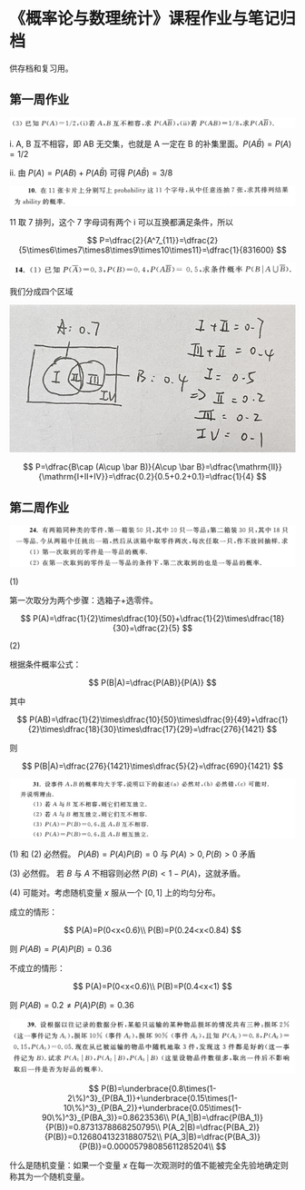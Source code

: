 # 《概率论与数理统计》课程作业与笔记归档

供存档和复习用。

## 第一周作业

![alt text](image-11.png)

i. A, B 互不相容，即 AB 无交集，也就是 A 一定在 B 的补集里面。$P(A\bar B)=P(A)=1/2$

ii. 由 $P(A)=P(AB)+P(A\bar B)$ 可得 $P(A\bar B)=3/8$

![alt text](image-12.png)

11 取 7 排列，这个 7 字母词有两个 i 可以互换都满足条件，所以

$$
P=\dfrac{2}{A^7_{11}}=\dfrac{2}{5\times6\times7\times8\times9\times10\times11}=\dfrac{1}{831600}
$$

![alt text](image-13.png)

我们分成四个区域

![alt text](image-14.png)

$$
P=\dfrac{B\cap (A\cup \bar B)}{A\cup \bar B}=\dfrac{\mathrm{II}}{\mathrm{I+II+IV}}=\dfrac{0.2}{0.5+0.2+0.1}=\dfrac{1}{4}
$$

## 第二周作业

![alt text](image-19.png)

(1)

第一次取分为两个步骤：选箱子+选零件。

$$
P(A)=\dfrac{1}{2}\times\dfrac{10}{50}+\dfrac{1}{2}\times\dfrac{18}{30}=\dfrac{2}{5}
$$

(2)

根据条件概率公式：

$$
P(B|A)=\dfrac{P(AB)}{P(A)}
$$

其中

$$
P(AB)=\dfrac{1}{2}\times\dfrac{10}{50}\times\dfrac{9}{49}+\dfrac{1}{2}\times\dfrac{18}{30}\times\dfrac{17}{29}=\dfrac{276}{1421}
$$

则

$$
P(B|A)=\dfrac{276}{1421}\times\dfrac{5}{2}=\dfrac{690}{1421}
$$

![alt text](image-20.png)

(1) 和 (2) 必然假。 $P(AB)=P(A)P(B)=0$ 与 $P(A)>0, P(B)>0$ 矛盾

(3) 必然假。 若 $B$ 与 $A$ 不相容则必然 $P(B)<1-P(A)$，这就矛盾。

(4) 可能对。考虑随机变量 $x$ 服从一个 $[0,1]$ 上的均匀分布。

成立的情形：

$$
P(A)=P(0<x<0.6)\\
P(B)=P(0.24<x<0.84)
$$

则 $P(AB)=P(A)P(B)=0.36$

不成立的情形：

$$
P(A)=P(0<x<0.6)\\
P(B)=P(0.4<x<1)
$$

则 $P(AB)=0.2\neq P(A)P(B)=0.36$

![alt text](image-21.png)

$$
P(B)=\underbrace{0.8\times(1-2\%)^3}_{P(BA_1)}+\underbrace{0.15\times(1-10\%)^3}_{P(BA_2)}+\underbrace{0.05\times(1-90\%)^3}_{P(BA_3)}=0.8623536\\
P(A_1|B)=\dfrac{P(BA_1)}{P(B)}=0.8731378868250795\\
P(A_2|B)=\dfrac{P(BA_2)}{P(B)}=0.12680413231880752\\
P(A_3|B)=\dfrac{P(BA_3)}{P(B)}=0.00005798085611285204\\
$$

什么是随机变量：如果一个变量 $x$ 在每一次观测时的值不能被完全先验地确定则称其为一个随机变量。